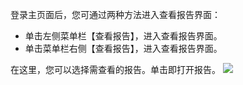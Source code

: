 登录主页面后，您可通过两种方法进入查看报告界面：
* 单击左侧菜单栏【查看报告】，进入查看报告界面。
* 单击菜单栏右侧【查看报告】，进入查看报告界面。

在这里，您可以选择需查看的报告。单击即打开报告。
![](http://imgcache.tce.fsphere.cn/image/mc.qcloudimg.com/static/img/158f8ff4d66dab38379cbd6991908d1f/image.jpg)
